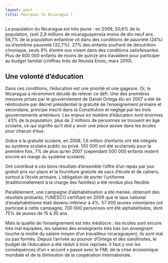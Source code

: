 ```yaml
---
layout: post
title: Pourquoi le Nicaragua ?
---
```


La population du Nicaragua est très jeune : en 2008, 50,6% de la population, (soit 2,9 millions de nicaraguayens)a moins de dix-neuf ans. 56,7% de la population enfantine vit dans des conditions de pauvreté (24%) ou d’extrême pauvreté (32,7%). 27% des enfants soufrent de dénutrition chronique, seuls 9% d’entre eux vivent dans des conditions satisfaisantes. Plus de 600 000 enfants de moins de quinze ans travaillent pour participer au budget familial (chiffres tirés de Revista Envío, mars 2010).

Une volonté d’éducation
-----------------------

Dans ces conditions, l’éducation est une priorité et une gageure. Or, le Nicaragua a récemment décidé de relever ce défi. Une des premières mesures prises par le gouvernement de Daniel Ortega élu en 2007 a été de réintroduire par décret présidentiel la gratuité de l’enseignement primaire et secondaire, principe inscrit dans la Constitution et négligé par les trois gouvernements antérieurs. Les enjeux en matière d’éducation sont énormes : 43% de la population, plus de 2 millions de personnes se trouvent en âge scolaire, ce qui signifie qu’il doit y avoir une place assise dans les écoles pour chacun d’eux.

Grâce à la gratuité scolaire, en 2008, 1,6 million d’enfants ont été intégrés au système scolaire public ou privé. 100 000 ont été scolarisés pour la première fois, 7% de plus qu’en 2007 (cependant 500 000 enfants restent encore en marge du système scolaire).

Ont contribué à ces bons résultats d’ensemble l’offre d’un repas par jour gratuit pris sur place et la fourniture gratuite de sacs d’école et de cahiers, surtout à l’école primaire. L’obligation de porter l’uniforme (traditionnellement à la charge des familles) a été rendue plus flexible.

Parallèlement, une campagne d’alphabétisation a été menée, obtenant des résultats probants, l’UNESCO certifiant en 2009 que le taux national d’analphabétisme était devenu inférieur à 4%. 57 000 jeunes volontaires ont participé à cette campagne, 700 000 personnes ont été alphabétisées, dont 75% de jeunes de 15 à 30 ans.

Mais la qualité de l’enseignement est très médiocre : les écoles sont encore très mal équipées, les salaires des enseignants très bas (un enseignant touche la moitié du salaire moyen d’un travailleur nicaraguayen), ils sont mal ou pas formés. Depuis l’arrivée au pouvoir d’Ortega et des sandinistes, le budget de l’éducation a été réduit à trois reprises. Il faut y voir les conséquences d’un « accord » passé avec le FMI, de la crise économique mondiale et de la diminution de la coopération internationale.